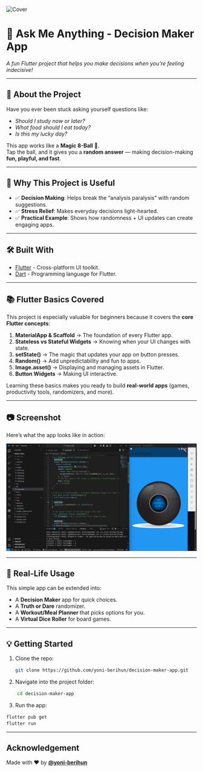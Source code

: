 
![Cover](yoni_Mesa_de_trabajo_1.jpg)  

# 🎱 Ask Me Anything - Decision Maker App


*A fun Flutter project that helps you make decisions when you’re feeling indecisive!*  

---

## 📖 About the Project
Have you ever been stuck asking yourself questions like:
- *Should I study now or later?*  
- *What food should I eat today?*  
- *Is this my lucky day?*  

This app works like a **Magic 8-Ball** 🎱.  
Tap the ball, and it gives you a **random answer** — making decision-making **fun, playful, and fast**.  

---

## 🚀 Why This Project is Useful
- ✅ **Decision Making**: Helps break the “analysis paralysis” with random suggestions.  
- ✅ **Stress Relief**: Makes everyday decisions light-hearted.  
- ✅ **Practical Example**: Shows how randomness + UI updates can create engaging apps.  

---

## 🛠️ Built With
- [Flutter](https://flutter.dev/) - Cross-platform UI toolkit.  
- [Dart](https://dart.dev/) - Programming language for Flutter.  

---

## 📚 Flutter Basics Covered
This project is especially valuable for beginners because it covers the **core Flutter concepts**:

1. **MaterialApp & Scaffold** → The foundation of every Flutter app.  
2. **Stateless vs Stateful Widgets** → Knowing when your UI changes with state.  
3. **setState()** → The magic that updates your app on button presses.  
4. **Random()** → Add unpredictability and fun to apps.  
5. **Image.asset()** → Displaying and managing assets in Flutter.  
6. **Button Widgets** → Making UI interactive.  

Learning these basics makes you ready to build **real-world apps** (games, productivity tools, randomizers, and more).  

---

## 📷 Screenshot
Here’s what the app looks like in action:

![Screenshot](image.png)  

---

## 🔮 Real-Life Usage
This simple app can be extended into:
- A **Decision Maker** app for quick choices.  
- A **Truth or Dare** randomizer.  
- A **Workout/Meal Planner** that picks options for you.  
- A **Virtual Dice Roller** for board games.  

---

## 💡 Getting Started
1. Clone the repo:
   ```bash
   git clone https://github.com/yoni-berihun/decision-maker-app.git


2. Navigate into the project folder:

```bash
    cd decision-maker-app
```
  3. Run the app:

   ```bash
   flutter pub get
   flutter run
   ```

---

##  Acknowledgement

Made with ❤️ by **[@yoni-berihun](https://github.com/yoni-berihun)**


